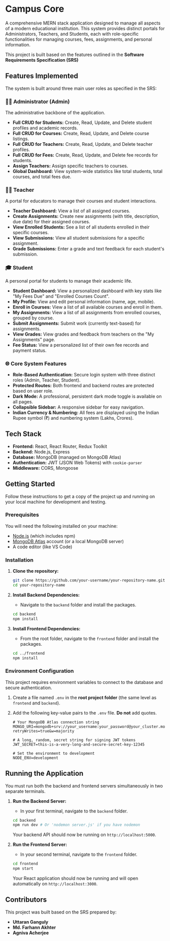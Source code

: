 # Campus Core

A comprehensive MERN stack application designed to manage all aspects of a modern educational institution. This system provides distinct portals for Administrators, Teachers, and Students, each with role-specific functionalities for managing courses, fees, assignments, and personal information.

This project is built based on the features outlined in the **Software Requirements Specification (SRS)**

## Features Implemented

The system is built around three main user roles as specified in the SRS:

### 🧑‍💻 Administrator (Admin)

The administrative backbone of the application.

  * **Full CRUD for Students:** Create, Read, Update, and Delete student profiles and academic records.
  * **Full CRUD for Courses:** Create, Read, Update, and Delete course listings.
  * **Full CRUD for Teachers:** Create, Read, Update, and Delete teacher profiles.
  * **Full CRUD for Fees:** Create, Read, Update, and Delete fee records for students.
  * **Assign Teachers:** Assign specific teachers to courses.
  * **Global Dashboard:** View system-wide statistics like total students, total courses, and total fees due.

### 👩‍🏫 Teacher

A portal for educators to manage their courses and student interactions.

  * **Teacher Dashboard:** View a list of all assigned courses.
  * **Create Assignments:** Create new assignments (with title, description, due date) for their assigned courses.
  * **View Enrolled Students:** See a list of all students enrolled in their specific courses.
  * **View Submissions:** View all student submissions for a specific assignment.
  * **Grade Submissions:** Enter a grade and text feedback for each student's submission.

### 🎓 Student

A personal portal for students to manage their academic life.

  * **Student Dashboard:** View a personalized dashboard with key stats like "My Fees Due" and "Enrolled Courses Count".
  * **My Profile:** View and edit personal information (name, age, mobile).
  * **Enroll in Courses:** View a list of all available courses and enroll in them.
  * **My Assignments:** View a list of all assignments from enrolled courses, grouped by course.
  * **Submit Assignments:** Submit work (currently text-based) for assignments.
  * **View Grades:** View grades and feedback from teachers on the "My Assignments" page.
  * **Fee Status:** View a personalized list of their own fee records and payment status.

### 🌐 Core System Features

  * **Role-Based Authentication:** Secure login system with three distinct roles (Admin, Teacher, Student).
  * **Protected Routes:** Both frontend and backend routes are protected based on user role.
  * **Dark Mode:** A professional, persistent dark mode toggle is available on all pages.
  * **Collapsible Sidebar:** A responsive sidebar for easy navigation.
  * **Indian Currency & Numbering:** All fees are displayed using the Indian Rupee symbol (₹) and numbering system (Lakhs, Crores).

## Tech Stack

  * **Frontend:** React, React Router, Redux Toolkit
  * **Backend:** Node.js, Express
  * **Database:** MongoDB (managed on MongoDB Atlas)
  * **Authentication:** JWT (JSON Web Tokens) with `cookie-parser`
  * **Middleware:** CORS, Mongoose

## Getting Started

Follow these instructions to get a copy of the project up and running on your local machine for development and testing.

### Prerequisites

You will need the following installed on your machine:

  * [Node.js](https://nodejs.org/en) (which includes npm)
  * [MongoDB Atlas](https://www.mongodb.com/cloud/atlas) account (or a local MongoDB server)
  * A code editor (like VS Code)

### Installation

1.  **Clone the repository:**

    ```bash
    git clone https://github.com/your-username/your-repository-name.git
    cd your-repository-name
    ```

2.  **Install Backend Dependencies:**

      * Navigate to the `backend` folder and install the packages.


    ```bash
    cd backend
    npm install
    ```

3.  **Install Frontend Dependencies:**

      * From the root folder, navigate to the `frontend` folder and install the packages.

    <!-- end list -->

    ```bash
    cd ../frontend
    npm install
    ```

### Environment Configuration

This project requires environment variables to connect to the database and secure authentication.

1.  Create a file named `.env` in the **root project folder** (the same level as `frontend` and `backend`).

2.  Add the following key-value pairs to the `.env` file. **Do not** add quotes.

    ```env
    # Your MongoDB Atlas connection string
    MONGO_URI=mongodb+srv://your_username:your_password@your_cluster.mongodb.net/YourDatabaseName?retryWrites=true&w=majority

    # A long, random, secret string for signing JWT tokens
    JWT_SECRET=this-is-a-very-long-and-secure-secret-key-12345

    # Set the environment to development
    NODE_ENV=development
    ```

## Running the Application

You must run both the backend and frontend servers simultaneously in two separate terminals.

1.  **Run the Backend Server:**

      * In your first terminal, navigate to the `backend` folder.

    ```bash
    cd backend
    npm run dev # Or 'nodemon server.js' if you have nodemon
    ```

    Your backend API should now be running on `http://localhost:5000`.

2.  **Run the Frontend Server:**

      * In your second terminal, navigate to the `frontend` folder.

    ```bash
    cd frontend
    npm start
    ```

    Your React application should now be running and will open automatically on `http://localhost:3000`.

## Contributors

This project was built based on the SRS prepared by:

  * **Uttaran Ganguly**
  * **Md. Farhann Akhter**
  * **Agniva Acherjee**
